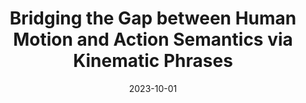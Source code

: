 ---
title: "Bridging the Gap between Human Motion and Action Semantics via Kinematic Phrases"
collection: publications
permalink: /publications/motionkp
excerpt: "The goal of motion understanding is to establish a reliable mapping between motion and action semantics, while it is a challenging many-to-many problem. An abstract action semantic (i.e., walk forwards) could be conveyed by perceptually diverse motions (walk with arms up or swinging), while a motion could carry different semantics w.r.t. its context and intention. This makes an elegant mapping between them difficult. Previous attempts adopted direct-mapping paradigms with limited reliability. Also, current automatic metrics fail to provide reliable assessments of the consistency between motions and action semantics. We identify the source of these problems as the significant gap between the two modalities. To alleviate this gap, we propose Kinematic Phrases (KP) that take the objective kinematic facts of human motion with proper abstraction, interpretability, and generality characteristics. Based on KP as a mediator, we can unify a motion knowledge base and build a motion understanding system. Meanwhile, KP can be automatically converted from motions and to text descriptions with no subjective bias, inspiring Kinematic Prompt Generation (KPG) as a novel automatic motion generation benchmark. In extensive experiments, our approach shows superiority over other methods. Our code and data would be made publicly available."
date: '2023-10-01'
venue: 'Arxiv'
weight: 298
image: '/images/motionkp.png'
arxiv: 'https://arxiv.org/abs/2310.04189'
site: 'https://foruck.github.io/KP'
citation: 'Liu, X., Li, Y. L., Zeng, A., Zhou, Z., You, Y., & Lu, C. (2023). Bridging the Gap between Human Motion and Action Semantics via Kinematic Phrases. arXiv preprint arXiv:2310.04189.'
authors: 'Liu, Xinpeng, Yong-Lu Li, Ailing Zeng, Zizheng Zhou, <b>Yang You</b>, Cewu Lu'
---